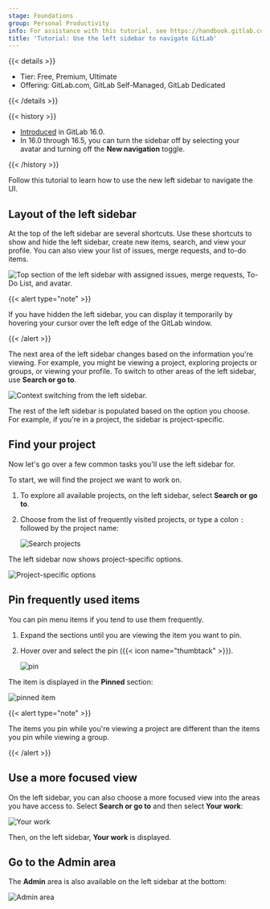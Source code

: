 ```yaml
---
stage: Foundations
group: Personal Productivity
info: For assistance with this tutorial, see https://handbook.gitlab.com/handbook/product/ux/technical-writing/#assignments-to-other-projects-and-subjects.
title: 'Tutorial: Use the left sidebar to navigate GitLab'
---
```


{{< details >}}

- Tier: Free, Premium, Ultimate
- Offering: GitLab.com, GitLab Self-Managed, GitLab Dedicated

{{< /details >}}

{{< history >}}

- [Introduced](https://gitlab.com/groups/gitlab-org/-/epics/9044) in GitLab 16.0.
- In 16.0 through 16.5, you can turn the sidebar off by selecting your avatar and turning off the **New navigation** toggle.

{{< /history >}}

Follow this tutorial to learn how to use the new left sidebar to navigate the UI.

## Layout of the left sidebar

At the top of the left sidebar are several shortcuts. Use these shortcuts to
show and hide the left sidebar, create new items, search, and view your profile. You can also view your list of issues,
merge requests, and to-do items.

![Top section of the left sidebar with assigned issues, merge requests, To-Do List, and avatar.](img/sidebar_top_v16_4.png)

{{< alert type="note" >}}

If you have hidden the left sidebar, you can display it temporarily by hovering your cursor over the left edge of the GitLab window.

{{< /alert >}}

The next area of the left sidebar changes based on the information you're viewing. For example,
you might be viewing a project, exploring projects or groups, or viewing your profile.
To switch to other areas of the left sidebar, use **Search or go to**.

![Context switching from the left sidebar.](img/sidebar_middle_v16_4.png)

The rest of the left sidebar is populated based on the option you choose. For example,
if you're in a project, the sidebar is project-specific.

## Find your project

Now let's go over a few common tasks you'll use the left sidebar for.

To start, we will find the project we want to work on.

1. To explore all available projects, on the left sidebar, select **Search or go to**.
1. Choose from the list of frequently visited projects, or
   type a colon `:` followed by the project name:

   ![Search projects](img/search_projects_v16_4.png)

The left sidebar now shows project-specific options.

![Project-specific options](img/project_selected_v16_4.png)

## Pin frequently used items

You can pin menu items if you tend to use them frequently.

1. Expand the sections until you are viewing the item you want to pin.
1. Hover over and select the pin ({{< icon name="thumbtack" >}}).

   ![pin](img/pin_v16_0.png)

The item is displayed in the **Pinned** section:

![pinned item](img/pinned_v16_0.png)

{{< alert type="note" >}}

The items you pin while you're viewing a project are different than the items you pin while viewing a group.

{{< /alert >}}

## Use a more focused view

On the left sidebar, you can also choose a more focused view into the areas you have access to.
Select **Search or go to** and then select **Your work**:

![Your work](img/your_work_v16_4.png)

Then, on the left sidebar, **Your work** is displayed.

## Go to the Admin area

The **Admin** area is also available on the left sidebar at the bottom:

![**Admin** area](img/admin_area_v16_7.png)
